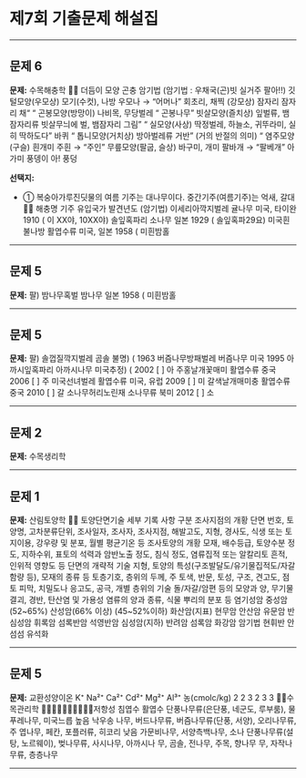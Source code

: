 # 제7회 기출문제 해설집

---

## 문제 6

**문제:** 수목해충학         더듬이 모양                   곤충                           암기법 (암기법 : 우채국(곤)빗 실거주 팔아!!)         깃털모양(우모상)               모기(수컷), 나방              우모나 → “어머나”      회초리, 채찍 (강모상)               잠자리                      잠자리 채“                                                           “         곤봉모양(방망이)               나비목, 무당벌레                   “   곤봉나무”       빗살모양(즐치상)              잎벌류, 뱀잠자리류       빗살무늬에 벌, 뱀잠자리 그림”                                               “          실모양(사상)             딱정벌레, 하늘소, 귀뚜라미,            실히 딱하도다”                                   바퀴                  “         톱니모양(거치상)                방아벌레류              거반” (거의 반절의 의미)                                                   “          염주모양(구슬)                  흰개미                   주흰 → “주인”      무릎모양(팔굽, 슬상)              바구미, 개미                팔바개 → “팔베개”          아가미                     풍뎅이                          아! 풍덩

**선택지:**
- ① 복숭아가루진딧물의 여름 기주는 대나무이다. 중간기주(여름기주)는 억새, 갈대   해충명       기주     유입국가                   발견년도 (암기법) 이세리아깍지벌레    귤나무    미국, 타이완   1910 ( 이 XX야, 10XX야)  솔잎혹파리      소나무        일본    1929 (   솔잎혹파29요)  미국흰불나방    활엽수류    미국, 일본    1958 (   미흰밤홀

---

## 문제 5

**문제:** 팔)  밤나무혹벌      밤나무        일본    1958 (   미흰밤홀

---

## 문제 5

**문제:** 팔) 솔껍질깍지벌레     곰솔         불명)                        (     1963   버즘나무방패벌레   버즘나무        미국    1995   아까시잎혹파리    아까시나무   미국추정)                    (         2002 [ ] 아 주홍날개꽃매미    활엽수류        중국    2006 [ ] 주  미국선녀벌레    활엽수류    미국, 유럽    2009 [ ] 미 갈색날개매미충    활엽수류        중국    2010 [ ] 갈 소나무허리노린재   소나무류        북미    2012 [ ] 소

---

## 문제 2

**문제:** 수목생리학

---

## 문제 1

**문제:** 산림토양학  토양단면기술                             세부 기록 사항    구분  조사지점의 개황     단면 번호, 토양명, 고차분류단위, 조사일자, 조사자, 조사지점, 해발고도, 지형, 경사도, 식생                           또는 토지이용, 강우량 및 분포, 월별 평균기온 등  조사토양의 개황     모재, 배수등급, 토양수분 정도, 지하수위, 표토의 석력과 암반노출 정도, 침식 정도, 염류집적                              또는 알칼리토 흔적, 인위적 영향도 등 단면의 개략적 기술       지형, 토양의 특성(구조발달도/유기물집적도/자갈함량 등), 모재의 종류 등              토층기호, 층위의 두께, 주 토색, 반문, 토성, 구조, 견고도, 점토 피막, 치밀도나 응고도, 공극, 개별 층위의 기술    돌/자갈/암편 등의 모양과 양, 무기물 결괴, 경반, 탄산염 및 가용성 염류의 양과 종류, 식물                                      뿌리의 분포 등                         염기성암             중성암(52~65%)       산성암(66% 이상)                  (45~52%이하)     화산암(지표)           현무암                  안산암                유문암    반심성암             휘록암                 섬록반암               석영반암   심성암(지하)           반려암                  섬록암                화강암    암기법              현휘반                  안섬섬                유석화

---

## 문제 5

**문제:** 교환성양이온       K⁺   Na²⁺   Ca²⁺   Cd²⁺   Mg²⁺   Al³⁺   농(cmolc/kg)   2     2      3      2      3      3 수목관리학 저항성         침엽수                         활엽수                          단풍나무류(은단풍, 네군도, 루부룸), 물푸레나무, 미국느릅 높음          낙우송          나무, 버드나무류, 버즘나무류(단풍, 서양), 오리나무류, 주                                 엽나무, 페칸, 포플러류, 히코리  낮음    가문비나무, 서양측백나무, 소나 단풍나무류(설탕, 노르웨이), 벚나무류, 사시나무, 아까시나       무, 곰솔, 전나무, 주목, 향나무       무, 자작나무류, 층층나무

---

